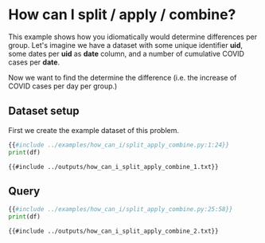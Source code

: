# How can I split / apply / combine?

This example shows how you idiomatically would determine differences per group. Let's imagine we have a dataset with
some unique identifier **uid**, some dates per **uid** as **date** column, and a number of cumulative COVID cases per
**date**. 

Now we want to find the determine the difference (i.e. the increase of COVID cases per day per group.)

## Dataset setup
First we create the example dataset of this problem.

```python
{{#include ../examples/how_can_i/split_apply_combine.py:1:24}}
print(df)
```

```text
{{#include ../outputs/how_can_i_split_apply_combine_1.txt}}
```


## Query
```python
{{#include ../examples/how_can_i/split_apply_combine.py:25:58}}
print(df)
```

```text
{{#include ../outputs/how_can_i_split_apply_combine_2.txt}}
```
